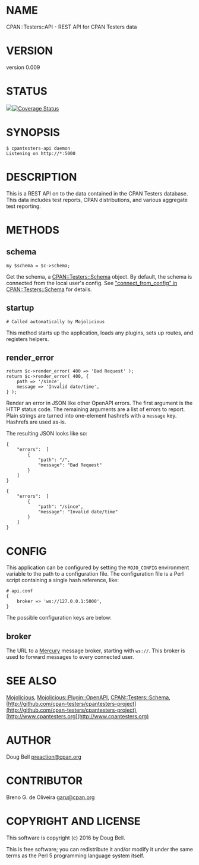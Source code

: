 # NAME

CPAN::Testers::API - REST API for CPAN Testers data

# VERSION

version 0.009

# STATUS

<a href="https://travis-ci.org/cpan-testers/cpantesters-api"><img src="https://travis-ci.org/cpan-testers/cpantesters-api.svg?branch=master"></a><a href="https://coveralls.io/r/cpan-testers/cpantesters-api"><img src="https://coveralls.io/repos/cpan-testers/CPAN-Testers-API/badge.png" alt="Coverage Status" /></a>

# SYNOPSIS

    $ cpantesters-api daemon
    Listening on http://*:5000

# DESCRIPTION

This is a REST API on to the data contained in the CPAN Testers
database. This data includes test reports, CPAN distributions, and
various aggregate test reporting.

# METHODS

## schema

    my $schema = $c->schema;

Get the schema, a [CPAN::Testers::Schema](https://metacpan.org/pod/CPAN::Testers::Schema) object. By default, the
schema is connected from the local user's config. See
["connect\_from\_config" in CPAN::Testers::Schema](https://metacpan.org/pod/CPAN::Testers::Schema#connect_from_config) for details.

## startup

    # Called automatically by Mojolicious

This method starts up the application, loads any plugins, sets up routes,
and registers helpers.

## render\_error

    return $c->render_error( 400 => 'Bad Request' );
    return $c->render_error( 400, {
        path => '/since',
        message => 'Invalid date/time',
    } );

Render an error in JSON like other OpenAPI errors. The first argument
is the HTTP status code. The remaining arguments are a list of errors
to report. Plain strings are turned into one-element hashrefs with a
`message` key. Hashrefs are used as-is.

The resulting JSON looks like so:

    {
        "errors":  [
            {
                "path": "/",
                "message": "Bad Request"
            }
        ]
    }

    {
        "errors":  [
            {
                "path": "/since",
                "message": "Invalid date/time"
            }
        ]
    }

# CONFIG

This application can be configured by setting the `MOJO_CONFIG`
environment variable to the path to a configuration file. The
configuration file is a Perl script containing a single hash reference,
like:

    # api.conf
    {
        broker => 'ws://127.0.0.1:5000',
    }

The possible configuration keys are below:

## broker

The URL to a [Mercury](https://metacpan.org/pod/Mercury) message broker, starting with `ws://`. This
broker is used to forward messages to every connected user.

# SEE ALSO

[Mojolicious](https://metacpan.org/pod/Mojolicious), [Mojolicious::Plugin::OpenAPI](https://metacpan.org/pod/Mojolicious::Plugin::OpenAPI),
[CPAN::Testers::Schema](https://metacpan.org/pod/CPAN::Testers::Schema),
[http://github.com/cpan-testers/cpantesters-project](http://github.com/cpan-testers/cpantesters-project),
[http://www.cpantesters.org](http://www.cpantesters.org)

# AUTHOR

Doug Bell <preaction@cpan.org>

# CONTRIBUTOR

Breno G. de Oliveira <garu@cpan.org>

# COPYRIGHT AND LICENSE

This software is copyright (c) 2016 by Doug Bell.

This is free software; you can redistribute it and/or modify it under
the same terms as the Perl 5 programming language system itself.
